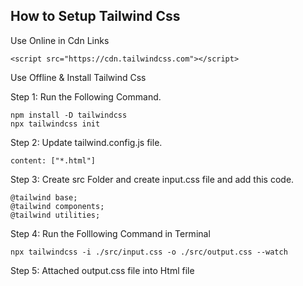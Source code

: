 ## How to Setup Tailwind Css

Use Online in Cdn Links

```
<script src="https://cdn.tailwindcss.com"></script>
```

Use Offline & Install Tailwind Css 

Step 1: Run the Following Command.
```
npm install -D tailwindcss
npx tailwindcss init
```

Step 2: Update tailwind.config.js file.
```
content: ["*.html"]
```

Step 3: Create src Folder and create input.css file and add this code.
```
@tailwind base;
@tailwind components;
@tailwind utilities;
```

Step 4: Run the Folllowing Command in Terminal
```
npx tailwindcss -i ./src/input.css -o ./src/output.css --watch
```

Step 5: Attached output.css file into Html file



